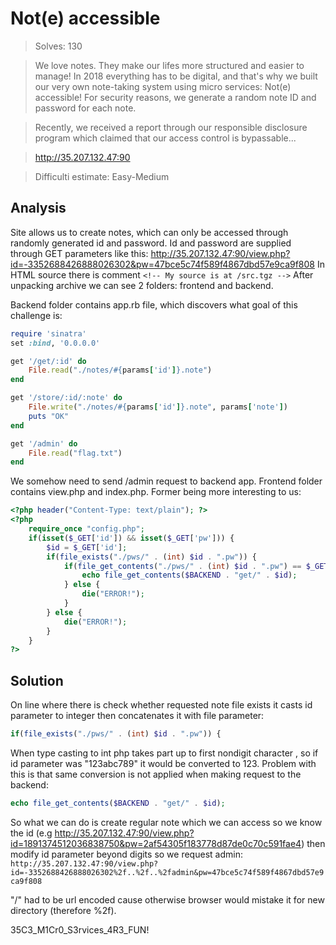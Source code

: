 # Not(e) accessible

>Solves: 130

>We love notes. They make our lifes more structured and easier to manage! In 2018 everything has to be digital, and that's why we built our very own note-taking system using micro services: Not(e) accessible! For security reasons, we generate a random note ID and password for each note.

>Recently, we received a report through our responsible disclosure program which claimed that our access control is bypassable...

>http://35.207.132.47:90

>Difficulti estimate: Easy-Medium

## Analysis

Site allows us to create notes, which can only be accessed through randomly generated id and password.
Id and password are supplied through GET parameters like this:  http://35.207.132.47:90/view.php?id=-3352688426888026302&pw=47bce5c74f589f4867dbd57e9ca9f808
In HTML source there is comment ```<!-- My source is at /src.tgz -->```
After unpacking archive we can see 2 folders: frontend and backend.

Backend folder contains app.rb file, which discovers what goal of this challenge is:

```ruby
require 'sinatra'
set :bind, '0.0.0.0'

get '/get/:id' do
	File.read("./notes/#{params['id']}.note")
end

get '/store/:id/:note' do 
	File.write("./notes/#{params['id']}.note", params['note'])
	puts "OK"
end 

get '/admin' do
	File.read("flag.txt")
end
```

We somehow need to send /admin request to backend app.
Frontend folder contains view.php and index.php. Former being more interesting to us:

```php
<?php header("Content-Type: text/plain"); ?>
<?php 
    require_once "config.php";
    if(isset($_GET['id']) && isset($_GET['pw'])) {
        $id = $_GET['id'];
        if(file_exists("./pws/" . (int) $id . ".pw")) {
            if(file_get_contents("./pws/" . (int) $id . ".pw") == $_GET['pw']) {
                echo file_get_contents($BACKEND . "get/" . $id);
            } else {
                die("ERROR!");
            }
        } else {
            die("ERROR!");
        }
    }
?>
```

## Solution

On line where there is check whether requested note file exists it casts id parameter to integer then concatenates it with file parameter:
```php
if(file_exists("./pws/" . (int) $id . ".pw")) {
```
When type casting to int php takes part up to first nondigit character , so if id parameter was "123abc789" it would be converted to 123.
Problem with this is that same conversion is not applied when making request to the backend:

```php
echo file_get_contents($BACKEND . "get/" . $id);
```

So what we can do is create regular note which we can access so we know the id (e.g http://35.207.132.47:90/view.php?id=1891374512036838750&pw=2af54305f183778d87de0c70c591fae4)
then modify id parameter beyond digits so we request admin:
```http://35.207.132.47:90/view.php?id=-3352688426888026302%2f..%2f..%2fadmin&pw=47bce5c74f589f4867dbd57e9ca9f808```

"/" had to be url encoded cause otherwise browser would mistake it for new directory (therefore %2f).

35C3_M1Cr0_S3rvices_4R3_FUN!
